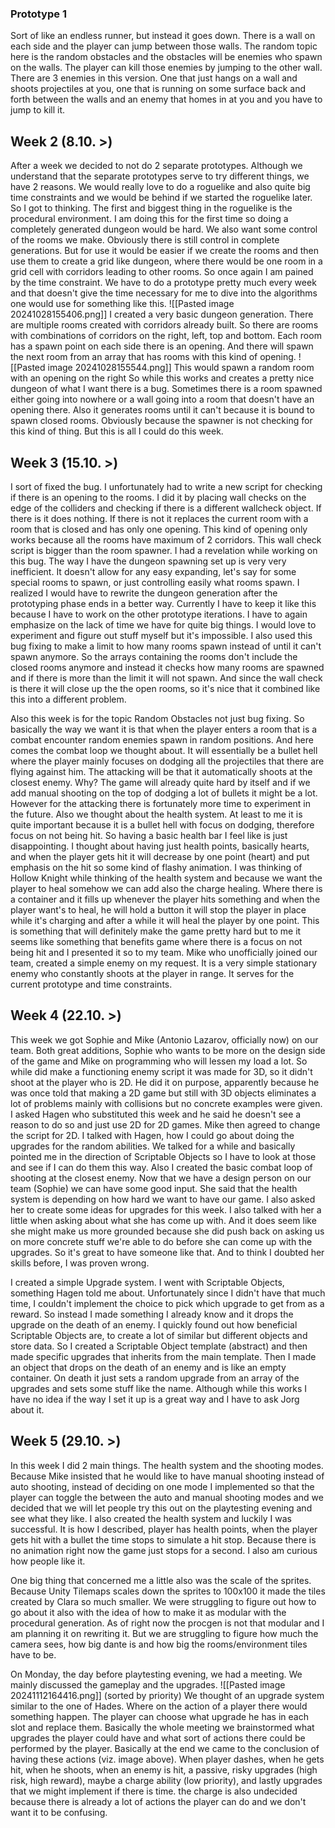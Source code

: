 ### Prototype 1

Sort of like an endless runner, but instead it goes down. There is a wall on each side and the player can jump between those walls. The random topic here is the random obstacles and the obstacles will be enemies who spawn on the walls. The player can kill those enemies by jumping to the other wall. There are 3 enemies in this version. One that just hangs on a wall and shoots projectiles at you, one that is running on some surface back and forth between the walls and an enemy that homes in at you and you have to jump to kill it.


## Week 2 (8.10. >)

After a week we decided to not do 2 separate prototypes. Although we understand that the separate prototypes serve to try different things, we have 2 reasons. We would really love to do a roguelike and also quite big time constraints and we would be behind if we started the roguelike later. So I got to thinking. The first and biggest thing in the roguelike is the procedural environment. I am doing this for the first time so doing a completely generated dungeon would be hard. We also want some control of the rooms we make. Obviously there is still control in complete generations. But for use it would be easier if we create the rooms and then use them to create a grid like dungeon, where there would be one room in a grid cell with corridors leading to other rooms.
So once again I am pained by the time constraint. We have to do a prototype pretty much every week and that doesn't give the time necessary for me to dive into the algorithms one would use for something like this. 
![[Pasted image 20241028155406.png]]
I created a very basic dungeon generation. There are multiple rooms created with corridors already built. So there are rooms with combinations of corridors on the right, left, top and bottom. Each room has a spawn point on each side there is an opening. And there will spawn the next room from an array that has rooms with this kind of opening. 
![[Pasted image 20241028155544.png]]
This would spawn a random room with an opening on the right
So while this works and creates a pretty nice dungeon of what I want there is a bug. Sometimes there is a room spawned either going into nowhere or a wall going into a room that doesn't have an opening there. Also it generates rooms until it can't because it is bound to spawn closed rooms. Obviously because the spawner is not checking for this kind of thing. But this is all I could do this week.


## Week 3 (15.10. >)
I sort of fixed the bug. I unfortunately had to write a new script for checking if there is an opening to the rooms.  I did it by placing wall checks on the edge of the colliders and checking if there is a different wallcheck object. If there is it does nothing. If there is not it replaces the current room with a room that is closed and has only one opening. This kind of opening only works because all the rooms have maximum of 2 corridors. This wall check script is bigger than the room spawner.
I had a revelation while working on this bug. The way I have the dungeon spawning set up is very very inefficient. It doesn't allow for any easy expanding, let's say for some special rooms to spawn, or just controlling easily what rooms spawn. I realized I would have to rewrite the dungeon generation after the prototyping phase ends in a better way. Currently I have to keep it like this because I have to work on the other prototype iterations. I have to again emphasize on the lack of time we have for quite big things. I would love to experiment and figure out stuff myself but it's impossible.
I also used this bug fixing to make a limit to how many rooms spawn instead of until it can't spawn anymore. So the arrays containing the rooms don't include the closed rooms anymore and instead it checks how many rooms are spawned and if there is more than the limit it will not spawn. And since the wall check is there it will close up the the open rooms, so it's nice that it combined like this into a different problem.

Also this week is for the topic Random Obstacles not just bug fixing. So basically the way we want it is that when the player enters a room that is a combat encounter random enemies spawn in random positions. 
And here comes the combat loop we thought about. It will essentially be a bullet hell where the player mainly focuses on dodging all the projectiles that there are flying against him. The attacking will be that it automatically shoots at the closest enemy. Why? The game will already quite hard by itself and if we add manual shooting on the top of dodging a lot of bullets it might be a lot. However for the attacking there is fortunately more time to experiment in the future. 
Also we thought about the health system. At least to me it is quite important because it is a bullet hell with focus on dodging, therefore focus on not being hit. So having a basic health bar I feel like is just disappointing. I thought about having just health points, basically hearts, and when the player gets hit it will decrease by one point (heart) and put emphasis on the hit so some kind of flashy animation. 
I was thinking of Hollow Knight while thinking of the health system and because we want the player to heal somehow we can add also the charge healing. Where there is a container and it fills up whenever the player hits something and when the player want's to heal, he will hold a button it will stop the player in place while it's charging and after a while it will heal the player by one point.
This is something that will definitely make the game pretty hard but to me it seems like something that benefits game where there is a focus on not being hit and I presented it so to my team.
Mike who unofficially joined our team, created a simple enemy on my request. It is a very simple stationary enemy who constantly shoots at the player in range. It serves for the current prototype and time constraints.


## Week 4 (22.10. >)
This week we got Sophie and Mike (Antonio Lazarov, officially now) on our team. Both great additions, Sophie who wants to be more on the design side of the game and Mike on programming who will lessen my load a lot.
So while did make a functioning enemy script it was made for 3D, so it didn't shoot at the player who is 2D. He did it on purpose, apparently because he was once told that making a 2D game but still with 3D objects eliminates a lot of problems mainly with collisions but no concrete examples were given. I asked Hagen who substituted this week and he said he doesn't see a reason to do so and just use 2D for 2D games. Mike then agreed to change the script for 2D. 
I talked with Hagen, how I could go about doing the upgrades for the random abilities. We talked for a while and basically pointed me in the direction of Scriptable Objects so I have to look at those and see if I can do them this way.
Also I created the basic combat loop of shooting at the closest enemy.
Now that we have a design person on our team (Sophie) we can have some good input. She said that the health system is depending on how hard we want to have our game. I also asked her to create some ideas for upgrades for this week. I also talked with her a little when asking about what she has come up with. And it does seem like she might make us more grounded because she did push back on asking us on more concrete stuff we're able to do before she can come up with the upgrades. So it's great to have someone like that. And to think I doubted her skills before, I was proven wrong.

I created a simple Upgrade system. I went with Scriptable Objects, something Hagen told me about. Unfortunately since I didn't have that much time, I couldn't implement the choice to pick which upgrade to get from as a reward. So instead I made something I already know and it drops the upgrade on the death of an enemy. 
I quickly found out how beneficial Scriptable Objects are, to create a lot of similar but different objects and store data. So I created a Scriptable Object template (abstract) and then made specific upgrades that inherits from the main template. Then I made an object that drops on the death of an enemy and is like an empty container. On death it just sets a random upgrade from an array of the upgrades and sets some stuff like the name.
Although while this works I have no idea if the way I set it up is a great way and I have to ask Jorg about it.

## Week 5 (29.10. >)
In this week I did 2 main things. The health system and the shooting modes. Because Mike insisted that he would like to have manual shooting instead of auto shooting, instead of deciding on one mode I implemented so that the player can toggle the between the auto and manual shooting modes and we decided that we will let people try this out on the playtesting evening and see what they like. 
I also created the health system and luckily I was successful. It is how I described, player has health points, when the player gets hit with a bullet the time stops to simulate a hit stop. Because there is no animation right now the game just stops for a second. I also am curious how people like it.

One big thing that concerned me a little also was the scale of the sprites. Because Unity Tilemaps scales down the sprites to 100x100 it made the tiles created by Clara so much smaller. We were struggling to figure out how to go about it also with the idea of how to make it as modular with the procedural generation. As of right now the procgen is not that modular and I am planning it on rewriting it. But we are struggling to figure how much the camera sees, how big dante is and how big the rooms/environment tiles have to be.

On Monday, the day before playtesting evening, we had a meeting. We mainly discussed the gameplay and the upgrades. 
![[Pasted image 20241112164416.png]]
(sorted by priority)
We thought of an upgrade system similar to the one of Hades. Where on the action of a player there would something happen. The player can choose what upgrade he has in each slot and replace them. Basically the whole meeting we brainstormed what upgrades the player could have and what sort of actions there could be performed by the player. Basically at the end we came to the conclusion of having these actions (viz. image above). When player dashes, when he gets hit, when he shoots, when an enemy is hit, a passive, risky upgrades (high risk, high reward), maybe a charge ability (low priority), and lastly upgrades that we might implement if there is time. the charge is also undecided because there is already a lot of actions the player can do and we don't want it to be confusing.

